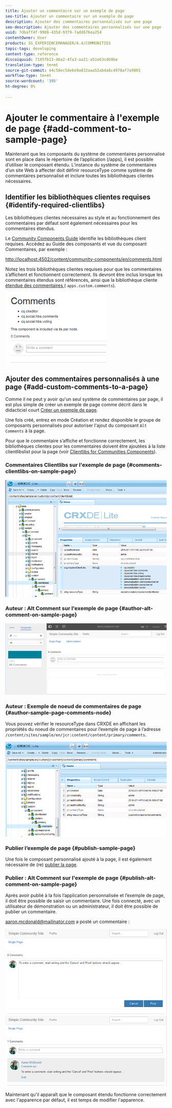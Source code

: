```yaml
---
title: Ajouter un commentaire sur un exemple de page
seo-title: Ajouter un commentaire sur un exemple de page
description: Ajouter des commentaires personnalisés sur une page
seo-description: Ajouter des commentaires personnalisés sur une page
uuid: 7dbaff4f-9986-435d-9379-7add676ea254
contentOwner: User
products: SG_EXPERIENCEMANAGER/6.4/COMMUNITIES
topic-tags: developing
content-type: reference
discoiquuid: 7185fb13-46a2-4fa3-aa21-a51e63cdb9be
translation-type: tm+mt
source-git-commit: 44c56ec5de6e9a832aaa52ab4a6c4978af7a9865
workflow-type: tm+mt
source-wordcount: '395'
ht-degree: 0%

---
```



# Ajouter le commentaire à l&#39;exemple de page {#add-comment-to-sample-page}

Maintenant que les composants du système de commentaires personnalisé sont en place dans le répertoire de l’application (/apps), il est possible d’utiliser le composant étendu. L’instance du système de commentaires d’un site Web à affecter doit définir resourceType comme système de commentaires personnalisé et inclure toutes les bibliothèques clientes nécessaires.

## Identifier les bibliothèques clientes requises {#identify-required-clientlibs}

Les bibliothèques clientes nécessaires au style et au fonctionnement des commentaires par défaut sont également nécessaires pour les commentaires étendus.

Le [Community Components Guide](components-guide.md) identifie les bibliothèques client requises. Accédez au Guide des composants et vue du composant Commentaires, par exemple :

[http://localhost:4502/content/community-components/en/comments.html](http://localhost:4502/content/community-components/en/comments.html)

Notez les trois bibliothèques clientes requises pour que les commentaires s’affichent et fonctionnent correctement. Ils devront être inclus lorsque les commentaires étendus sont référencés, ainsi que la bibliothèque cliente [étendue des commentaires ](extend-create-components.md#create-a-client-library-folder) ( `apps.custom.comments`).

![chlimage_1-47](assets/chlimage_1-47.png)

## Ajouter des commentaires personnalisés à une page {#add-custom-comments-to-a-page}

Comme il ne peut y avoir qu&#39;un seul système de commentaires par page, il est plus simple de créer un exemple de page comme décrit dans le didacticiel court [Créer un exemple de page](create-sample-page.md).

Une fois créé, entrez en mode Création et rendez disponible le groupe de composants personnalisés pour autoriser l&#39;ajout du composant `Alt Comments` à la page.

Pour que le commentaire s’affiche et fonctionne correctement, les bibliothèques clientes pour les commentaires doivent être ajoutées à la liste clientlibslist pour la page (voir [Clientlibs for Communities Components](clientlibs.md)).

### Commentaires Clientlibs sur l&#39;exemple de page {#comments-clientlibs-on-sample-page}

![Commentaires Clientlibs sur l&#39;exemple de page](assets/chlimage_1-48.png)

### Auteur : Alt Comment sur l&#39;exemple de page {#author-alt-comment-on-sample-page}

![Alt Commenter sur l&#39;exemple de page](assets/chlimage_1-49.png)

### Auteur : Exemple de noeud de commentaires de page {#author-sample-page-comments-node}

Vous pouvez vérifier le resourceType dans CRXDE en affichant les propriétés du noeud de commentaires pour l’exemple de page à l’adresse `/content/sites/sample/en/jcr:content/content/primary/comments`.

![chlimage_1-50](assets/chlimage_1-50.png)

### Publier l’exemple de page {#publish-sample-page}

Une fois le composant personnalisé ajouté à la page, il est également nécessaire de (re) [publier la page](sites-console.md#publishing-the-site).

### Publier : Alt Comment sur l&#39;exemple de page {#publish-alt-comment-on-sample-page}

Après avoir publié à la fois l’application personnalisée et l’exemple de page, il doit être possible de saisir un commentaire. Une fois connecté, avec un utilisateur de démonstration [](tutorials.md#demo-users) ou un administrateur, il doit être possible de publier un commentaire.

aaron.mcdonald@mailinator.com a posté un commentaire :

![chlimage_1-51](assets/chlimage_1-51.png) ![chlimage_1-52](assets/chlimage_1-52.png)

Maintenant qu&#39;il apparaît que le composant étendu fonctionne correctement avec l&#39;apparence par défaut, il est temps de modifier l&#39;apparence.

